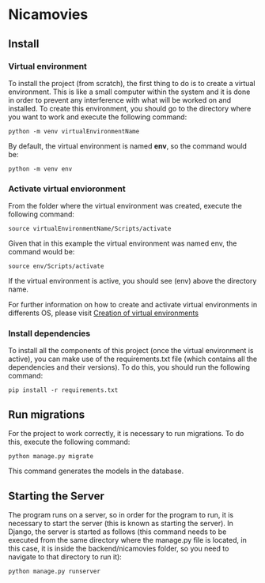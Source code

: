 # Nicamovies

## Install

### Virtual environment

To install the project (from scratch), the first thing to do is to create a virtual environment. This is like a small computer within the system and it is done in order to prevent any interference with what will be worked on and installed. To create this environment, you should go to the directory where you want to work and execute the following command:

    python -m venv virtualEnvironmentName

By default, the virtual environment is named **env**, so the command would be:

    python -m venv env

### Activate virtual envioronment

From the folder where the virtual environment was created, execute the following command:

    source virtualEnvironmentName/Scripts/activate

Given that in this example the virtual environment was named env, the command would be:

    source env/Scripts/activate

If the virtual environment is active, you should see (env) above the directory name.

For further information on how to create and activate virtual environments in differents OS, please visit [Creation of virtual environments](https://docs.python.org/3/library/venv.html#creating-virtual-environments)

### Install dependencies

To install all the components of this project (once the virtual environment is active), you can make use of the requirements.txt file (which contains all the dependencies and their versions). To do this, you should run the following command:

    pip install -r requirements.txt

## Run migrations

For the project to work correctly, it is necessary to run migrations. To do this, execute the following command:

    python manage.py migrate

This command generates the models in the database.

## Starting the Server

The program runs on a server, so in order for the program to run, it is necessary to start the server (this is known as starting the server). In Django, the server is started as follows (this command needs to be executed from the same directory where the manage.py file is located, in this case, it is inside the backend/nicamovies folder, so you need to navigate to that directory to run it):

    python manage.py runserver